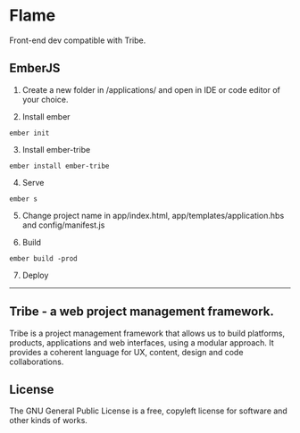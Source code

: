 # Flame

Front-end dev compatible with Tribe.

## EmberJS

1. Create a new folder in /applications/ and open in IDE or code editor of your choice.

2. Install ember
```
ember init
```
3. Install ember-tribe
```
ember install ember-tribe
```
4. Serve
```
ember s
```
5. Change project name in app/index.html, app/templates/application.hbs and config/manifest.js

6. Build
```
ember build -prod
```
7. Deploy


------------------------------------------------------------------------------

## Tribe - a web project management framework.

Tribe is a project management framework that allows us to build platforms, products, applications and web interfaces, using a modular approach. It provides a coherent language for UX, content, design and code collaborations.

## License

The GNU General Public License is a free, copyleft license for
software and other kinds of works.